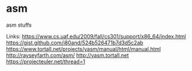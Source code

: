 # asm
asm stuffs


Links:
https://www.cs.uaf.edu/2009/fall/cs301/support/x86_64/index.html
https://gist.github.com/i80and/524b526471b7d3d5c2ab
https://www.tortall.net/projects/yasm/manual/html/manual.html
http://rayseyfarth.com/asm/
http://yasm.tortall.net
https://projecteuler.net/thread=1

